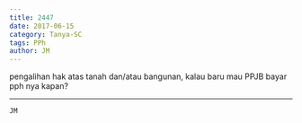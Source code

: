 ```yaml
---
title: 2447
date: 2017-06-15
category: Tanya-SC
tags: PPh
author: JM
---
```


pengalihan hak atas tanah dan/atau bangunan, kalau baru mau PPJB bayar pph nya kapan?

---



`JM`
